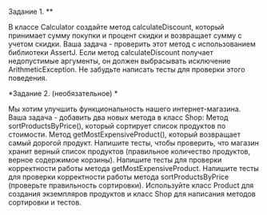 Задание 1. ** 

В классе Calculator создайте метод calculateDiscount, 
который принимает сумму покупки и процент скидки и возвращает сумму с учетом скидки. 
Ваша задача - проверить этот метод с использованием библиотеки AssertJ. 
Если метод calculateDiscount получает недопустимые аргументы, он должен выбрасывать исключение ArithmeticException. 
Не забудьте написать тесты для проверки этого поведения.

*Задание 2. (необязательное) *

Мы хотим улучшить функциональность нашего интернет-магазина. Ваша задача - добавить два новых метода в класс Shop:
Метод sortProductsByPrice(), который сортирует список продуктов по стоимости. 
Метод getMostExpensiveProduct(), который возвращает самый дорогой продукт. 
Напишите тесты, чтобы проверить, что магазин хранит верный список продуктов (правильное количество продуктов, верное содержимое корзины).
Напишите тесты для проверки корректности работы метода getMostExpensiveProduct. 
Напишите тесты для проверки корректности работы метода sortProductsByPrice (проверьте правильность сортировки). 
Используйте класс Product для создания экземпляров продуктов и класс Shop для написания методов сортировки и тестов.